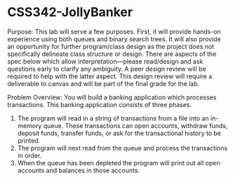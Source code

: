 # CSS342-JollyBanker
Purpose: This lab will serve a few purposes.
First, it will provide hands-on experience using both queues and binary search trees.
It will also provide an opportunity for further program/class design as the project does not specifically delineate class structure or design.
There are aspects of the spec below which allow interpretation—please read/design and ask questions early to clarify any ambiguity.
A peer design review will be required to help with the latter aspect.
This design review will require a deliverable to canvas and will be part of the final grade for the lab.

Problem Overview:
You will build a banking application which processes transactions.
This banking application consists of three phases.
1) The program will read in a string of transactions from a file into an in-memory queue.
These transactions can open accounts, withdraw funds, deposit funds, transfer funds, or ask for the transactional history to be printed.
2) The program will next read from the queue and process the transactions in order.
3) When the queue has been depleted the program will print out all open accounts and balances in those accounts.
